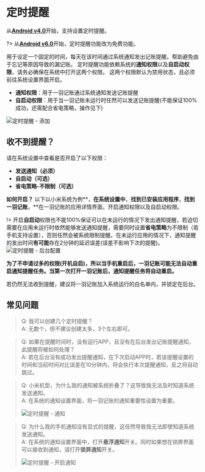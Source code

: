 # 定时提醒

从[**Android v4.0**](https://www.coolapk.com/apk/kylec.me.lightbookkeeping)开始，支持设置定时提醒。

?> 从[**Android v6.0**](https://www.coolapk.com/apk/247977)开始，定时提醒功能改为免费功能。

用于设定一个固定的时间，每天在该时间通过系统通知发出记账提醒。帮助避免由于忘记等原因导致的漏记账。 定时提醒功能依赖系统的**通知权限**以及**自启动权限**，请务必确保在系统中打开这两个权限。 这两个权限默认为禁用状态，且必须前往系统设置界面开启。 

- **通知权限**：用于一羽记账通过系统通知发送记账提醒
- **自启动权限**：用于当一羽记账未运行时任然可以发送记账提醒(不能保证100%成功，还需配合省电策略，操作见下)

![定时提醒 - 添加](https://z3.ax1x.com/2021/06/18/R9S6yQ.jpg)

## 收不到提醒？

请在系统设置中查看是否开启了以下权限：

- **发送通知（必须）**
- **自启动（可选）**
- **省电策略-不限制（可选）**

**如何开启？** 以下以小米系统为例**，**在系统设置中**，**找到已安装应用程序**，**找到一羽记账**，**在一羽记账的应用详情界面，开启通知权限以及自启动权限。

!> 开启**自启动**权限也不能100%保证可以在未运行的情况下发出通知提醒，若迫切需要在应用未运行时依然能够发送通知提醒，需要同时设置**省电策略**为不限制（若手机支持设置），否则任然会被系统限制提醒。在未运行应用的情况下，通知提醒的发出时间**有可能**存在2分钟的延迟误差(误差不影响下次的提醒)。<br>![定时提醒 - 后台配置](https://z3.ax1x.com/2021/06/18/R9SHOJ.jpg)

**为了不申请过多的权限(开机自启)，所以当手机重启后，一羽记账可能无法自动重启通知提醒任务。当第一次打开一羽记账后，通知提醒任务将自动重启。**

若仍然无法收到提醒，建议将一羽记账加入系统运行的白名单内，并锁定在后台。 

## 常见问题

> Q: 我可以创建几个定时提醒？ <br>A: 无数个，但不建议创建太多，3个左右即可。

> Q: 如果在提醒时间时，没有运行APP，且没有在后台发出记账提醒通知，此提醒将被如何处理？ <br>A: 若在后台没有成功发出提醒通知，在下次启动APP时，若该提醒设置的时间和当前时间对比误差在10分钟内，将会执行本次提醒通知，反之将自动跳过。

> Q: 小米机型，为什么我的通知被系统折叠了？这导致我无法及时知道系统发送通知。 <br>A: 在系统的通知设置界面，将一羽记账的通知重要性设置为重要。 
>
> ![定时提醒 - 通知](https://z3.ax1x.com/2021/06/18/R9SvY6.jpg)

> Q: 为什么我的手机通知没有显式的提醒，这任然导致我无法即使知道系统发送通知。<br>A: 在系统的通知设置界面中，打开**悬浮通知**开关。同时如果想在锁屏界面可以接收到通知，请打开**锁屏通知**开关。 
>
> ![定时提醒 - 开启通知](https://z3.ax1x.com/2021/06/18/R9SxfK.png)